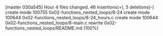 [master 030a545] Hour
 4 files changed, 46 insertions(+), 5 deletions(-)
 create mode 100755 0x02-functions_nested_loops/8-24
 create mode 100644 0x02-functions_nested_loops/8-24_hours.c
 create mode 100644 0x02-functions_nested_loops/8-main.c
 rewrite 0x02-functions_nested_loops/README.md (100%)
